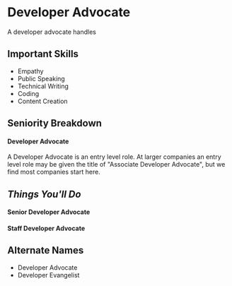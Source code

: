 # Developer Advocate
A developer advocate handles 

## Important Skills
- Empathy
- Public Speaking
- Technical Writing
- Coding
- Content Creation

## Seniority Breakdown

#### Developer Advocate
A Developer Advocate is an entry level role. At larger companies an entry level role may be given the title of "Associate Developer Advocate", but we find most companies start here.

*Things You'll Do*
- 

#### Senior Developer Advocate

#### Staff Developer Advocate

## Alternate Names
- Developer Advocate
- Developer Evangelist
